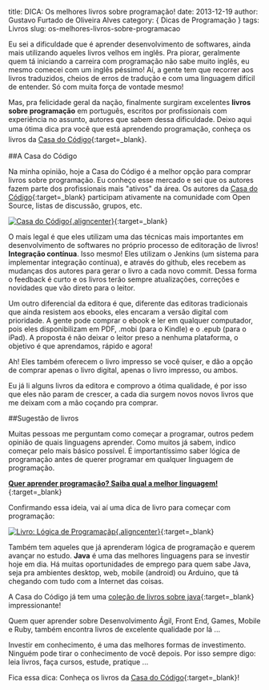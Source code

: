 title: DICA: Os melhores livros sobre programação!
date: 2013-12-19
author: Gustavo Furtado de Oliveira Alves
category: { Dicas de Programação }
tags: Livros
slug: os-melhores-livros-sobre-programacao

Eu sei a dificuldade que é aprender desenvolvimento de softwares, ainda
mais utilizando aqueles livros velhos em inglês. Pra piorar, geralmente
quem tá iniciando a carreira com programação não sabe muito inglês, eu
mesmo comecei com um inglês péssimo! Aí, a gente tem que recorrer aos
livros traduzidos, cheios de erros de tradução e com uma linguagem
difícil de entender. Só com muita força de vontade mesmo!

Mas, pra felicidade geral da nação, finalmente surgiram excelentes
**livros sobre programação** em português, escritos por profissionais
com experiência no assunto, autores que sabem dessa dificuldade. Deixo
aqui uma ótima dica pra <span style="line-height: 1.5em;">você que está
aprendendo programação, conheça os livros da [Casa do
Código](http://bit.ly/19u5sEu "Casa do Código, Livros para o programador"){:target=\_blank}.</span>

##A Casa do Código

Na minha opinião, hoje a Casa do Código é a melhor opção para comprar
livros sobre programação. Eu conheço esse mercado e sei que os autores
fazem parte dos profissionais mais "ativos" da área. Os autores da [Casa
do
Código](http://bit.ly/19u5sEu "Casa do Código, Livros para o programador"){:target=\_blank} participam
ativamente na comunidade com Open Source, listas de discussão, grupos,
etc.

[![Casa do
Código](/images/os-melhores-livros-sobre-programacao/casa-do-codigo.jpg){.aligncenter}](http://bit.ly/19u5sEu){:target=\_blank}

O mais legal é que eles utilizam uma das técnicas mais importantes em
desenvolvimento de softwares no próprio processo de editoração de
livros! **Integração contínua**. Isso mesmo! Eles utilizam o Jenkins (um
sistema para implementar integração contínua), e através do github, eles
recebem as mudanças dos autores para gerar o livro a cada novo commit.
Dessa forma o feedback é curto e os livros terão sempre atualizações,
correções e novidades que vão direto para o leitor.

Um outro diferencial da editora é que, diferente das editoras
tradicionais que ainda resistem aos ebooks, eles encaram a versão
digital com prioridade. A gente pode comprar o ebook e ler em qualquer
computador, pois eles disponibilizam em PDF, .mobi (para o Kindle) e o
.epub (para o iPad). A proposta é não deixar o leitor preso a nenhuma
plataforma, o objetivo é que aprendamos, rápido e agora!

Ah! Eles também oferecem o livro impresso se você quiser, e dão a opção
de comprar apenas o livro digital, apenas o livro impresso, ou ambos.

Eu já li alguns livros da editora e comprovo a ótima qualidade, é por
isso que eles não param de crescer, a cada dia surgem novos novos livros
que me deixam com a mão coçando pra comprar.

##Sugestão de livros

Muitas pessoas me perguntam como começar a programar, outros pedem
opinião de quais linguagens aprender. Como muitos já sabem, indico
começar pelo mais básico possível. É importantíssimo saber lógica de
programação antes de querer programar em qualquer linguagem de
programação.

[**Quer aprender programação? Saiba qual a melhor
linguagem!**](http://www.dicasdeprogramacao.com.br/linguagem-de-programacao-para-iniciantes/ "Quer aprender programação? Saiba qual a melhor linguagem!"){:target=\_blank}

Confirmando essa ideia, vai aí uma dica de livro para começar com
programação:

[![Livro: Lógica de
Programaçãp](/images/os-melhores-livros-sobre-programacao/LivroLogicaDeProgramacao.png){.aligncenter}](http://bit.ly/1Emf2Tp){:target=\_blank}

Também tem aqueles que já aprenderam lógica de programação e querem
avançar no estudo. **Java** é uma das melhores linguagens para se
investir hoje em dia. Há muitas oportunidades de emprego para quem sabe
Java, seja pra ambientes desktop, web, mobile (android) ou Arduino, que
tá chegando com tudo com a Internet das coisas.

A Casa do Código já tem uma [coleção de livros sobre
java](http://bit.ly/1yU0Ex0 "Livros sobre java da Casa do Código"){:target=\_blank}
impressionante!

Quem quer aprender sobre Desenvolvimento Ágil, Front End, Games, Mobile
e Ruby, também encontra livros de excelente qualidade por lá ...

Investir em conhecimento, é uma das melhores formas de investimento.
Ninguém pode tirar o conhecimento de você depois. Por isso sempre digo:
leia livros, faça cursos, estude, pratique ...

Fica essa dica: Conheça os livros da [Casa do
Código](http://bit.ly/19u5sEu "Casa do Código, Livros para o programador"){:target=\_blank}!
